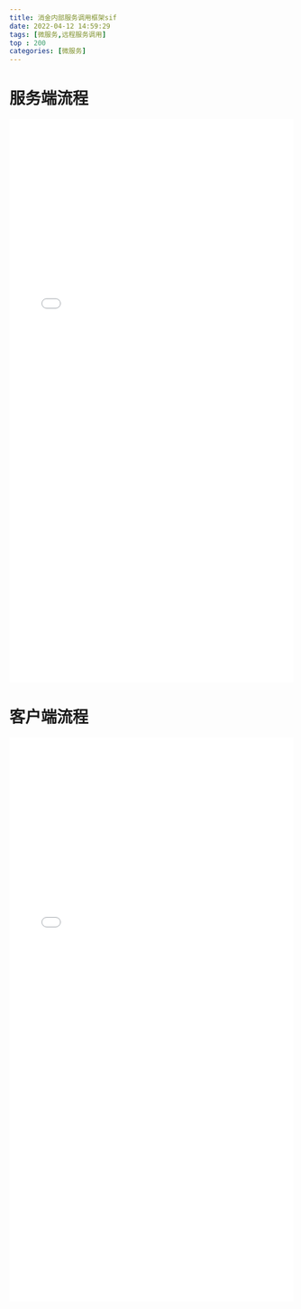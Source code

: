 ```yaml
---
title: 消金内部服务调用框架sif
date: 2022-04-12 14:59:29
tags: [微服务,远程服务调用]
top : 200
categories: [微服务]
---
```

# 服务端流程
<embed src="./Sif2.0.pdf" width="100%" height="1000" type="application/pdf">

# 客户端流程
 <embed src="./sif2.0client.pdf" width="100%" height="1000" type="application/pdf">
